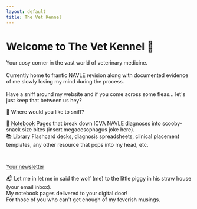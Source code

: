 ```yaml
---
layout: default
title: The Vet Kennel
---
```


<div class="homepage-container">
    <h1>Welcome to The Vet Kennel 🐾</h1>
  <p>Your cosy corner in the vast world of veterinary medicine.<br><br>Currently home to frantic NAVLE revision along with documented evidence of me slowly losing my mind during the process.<br><br>Have a sniff around my website and if you come across some fleas... let's just keep that between us hey?</p>

<div class="navigation-buttons">
  <p>🧭 Where would you like to sniff?</p>
  <div class="button-group">
    <a class="retro-button" href="/notebook">📓 Notebook</a>
    <span>Pages that break down ICVA NAVLE diagnoses into scooby-snack size bites (insert megaoesophagus joke here).</span><br>
    <a class="retro-button" href="/library">📚 Library</a>
    <span>Flashcard decks, diagnosis spreadsheets, clinical placement templates, any other resource that pops into my head, etc.</span>
  </div>
</div>

  <a class="cta-button" href="https://eepurl.com/hYOUR-LINK-HERE" target="_blank" style="margin-top: 2em; display: inline-block;">Your newsletter</a>
<p class="retro-description">📬 Let me in let me in said the wolf (me) to the little piggy in his straw house (your email inbox).<br>My notebook pages delivered to your digital door!<br>For those of you who can't get enough of my feverish musings.</p>
</div>
